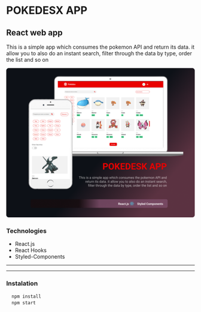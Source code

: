 # POKEDESX APP
## React web app
This is a simple app which consumes the pokemon API and return its data. it allow you to also do an instant search, filter through the data by type, order the list and so on

![Read](Read.png)

### Technologies
* React.js
* React Hooks
* Styled-Components

---
---

### Instalation
```Bash
  npm install
  npm start
```
